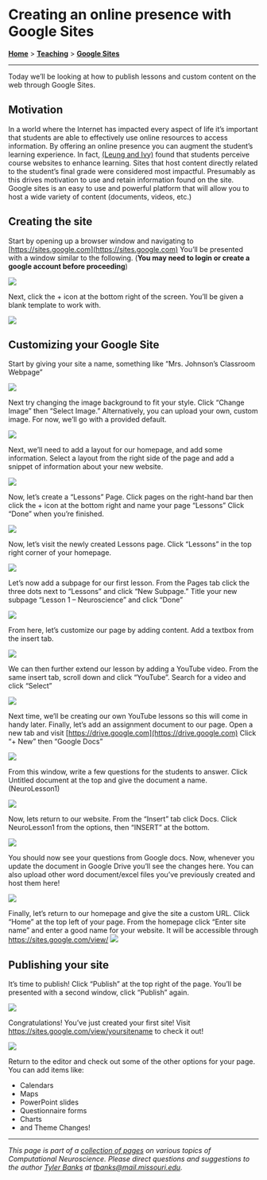 # Creating an online presence with Google Sites
[**Home**](/) > [**Teaching**](/teaching) > [**Google Sites**](./)

---
Today we’ll be looking at how to publish lessons and custom content on the web through Google Sites.

## Motivation
In a world where the Internet has impacted every aspect of life it’s important that students are able to effectively use online resources to access information. By offering an online presence you can augment the student’s learning experience. 
In fact, [(Leung and Ivy)](http://citeseerx.ist.psu.edu/viewdoc/download?doi=10.1.1.581.3422&rep=rep1&type=pdf) found that students perceive course websites to enhance learning. Sites that host content directly related to the student’s final grade were considered most impactful. Presumably as this drives motivation to use and retain information found on the site. 
Google sites is an easy to use and powerful platform that will allow you to host a wide variety of content (documents, videos, etc.)
## Creating the site
Start by opening up a browser window and navigating to [https://sites.google.com](https://sites.google.com) You’ll be presented with a window similar to the following. (**You may need to login or create a google account before proceeding**)

![](images/1.png)

 

Next, click the + icon at the bottom right of the screen. You’ll be given a blank template to work with.

![](images/2.png)

 

## Customizing your Google Site
Start by giving your site a name, something like “Mrs. Johnson’s Classroom Webpage”

![](images/3.png)

 

Next try changing the image background to fit your style. Click “Change Image” then “Select Image.” Alternatively, you can upload your own, custom image. For now, we’ll go with a provided default.

![](images/4.png)

 

Next, we’ll need to add a layout for our homepage, and add some information. Select a layout from the right side of the page and add a snippet of information about your new website.

![](images/5.png)

 

Now, let’s create a “Lessons” Page. Click pages on the right-hand bar then click the + icon at the bottom right and name your page “Lessons” Click “Done” when you’re finished.

![](images/6.png)

 

Now, let’s visit the newly created Lessons page. Click “Lessons” in the top right corner of your homepage.

![](images/7.png)

 

Let’s now add a subpage for our first lesson. From the Pages tab click the three dots next to “Lessons” and click “New Subpage.” Title your new subpage “Lesson 1 – Neuroscience” and click “Done”

![](images/8.png)

 

From here, let’s customize our page by adding content. Add a textbox from the insert tab.

![](images/9.png)

 

We can then further extend our lesson by adding a YouTube video. From the same insert tab, scroll down and click “YouTube”. Search for a video and click “Select”

![](images/10.png)

 

Next time, we’ll be creating our own YouTube lessons so this will come in handy later.
Finally, let’s add an assignment document to our page. Open a new tab and visit [https://drive.google.com](https://drive.google.com)
Click “+ New” then “Google Docs”

![](images/11.png)

 

From this window, write a few questions for the students to answer. Click Untitled document at the top and give the document a name. (NeuroLesson1)

![](images/12.png)

 

Now, lets return to our website. From the “Insert” tab click Docs. Click NeuroLesson1 from the options, then “INSERT” at the bottom.

![](images/13.png)

 

You should now see your questions from Google docs. Now, whenever you update the document in Google Drive you’ll see the changes here. You can also upload other word document/excel files you’ve previously created and host them here!

![](images/14.png)

 

Finally, let’s return to our homepage and give the site a custom URL. Click “Home” at the top left of your page. From the homepage click “Enter site name” and enter a good name for your website.  It will be accessible through https://sites.google.com/view/<yoursitename> 
![](images/15.png)

 
## Publishing your site

It’s time to publish! Click “Publish” at the top right of the page. You’ll be presented with a second window, click “Publish” again.

![](images/16.png)

 

Congratulations! You’ve just created your first site! Visit https://sites.google.com/view/yoursitename to check it out!

![](images/17.png)

 

Return to the editor and check out some of the other options for your page.
You can add items like:
* Calendars
* Maps
* PowerPoint slides
* Questionnaire forms
* Charts
* and Theme Changes!


---
*This page is part of a [collection of pages](/) on various topics of Computational Neuroscience. Please direct questions and suggestions to the author [Tyler Banks](https://tylerbanks.net) at [tbanks@mail.missouri.edu](mailto:tbanks@mail.missouri.edu).*